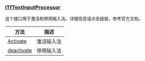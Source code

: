 ### [ITfTextInputProcessor](https://learn.microsoft.com/zh-cn/windows/win32/api/msctf/nn-msctf-itftextinputprocessor)

这个接口用于激活和停用输入法。详细信息请点击链接，参考官方文档。

方法|描述
-|-
[Activate][1]			|激活输入法
[deactivate][2]			|停用输入法

[1]: https://learn.microsoft.com/zh-cn/windows/win32/api/msctf/nf-msctf-itftextinputprocessor-activate
[2]: https://learn.microsoft.com/zh-cn/windows/win32/api/msctf/nf-msctf-itftextinputprocessor-deactivate
